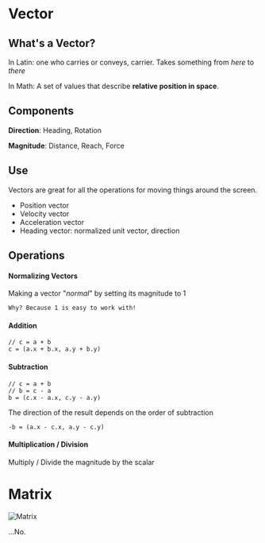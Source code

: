 # Vector

## What's a Vector?

In Latin: one who carries or conveys, carrier.
Takes something from *here* to *there*

In Math: A set of values that describe **relative position in space**.

## Components

**Direction**: Heading, Rotation

**Magnitude**: Distance, Reach, Force

## Use

Vectors are great for all the operations for moving things around the screen.

- Position vector
- Velocity vector
- Acceleration vector
- Heading vector: normalized unit vector, direction

## Operations

#### Normalizing Vectors

Making a vector "*normal*" by setting its magnitude to 1

	Why? Because 1 is easy to work with!

#### Addition

```
// c = a + b
c = (a.x + b.x, a.y + b.y)
```

#### Subtraction

```
// c = a + b
// b = c - a
b = (c.x - a.x, c.y - a.y)
```
The direction of the result depends on the order of subtraction
```
-b = (a.x - c.x, a.y - c.y)
```

#### Multiplication / Division
Multiply / Divide the magnitude by the scalar



# Matrix

![Matrix](http://static3.businessinsider.com/image/5076d50becad045713000011/master-ita-softwares-matrix-to-book-your-next-dream-trip.jpg)


...No.
